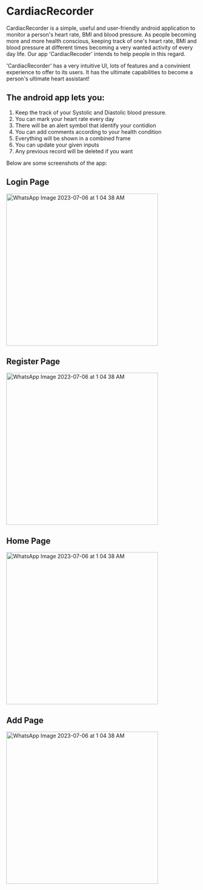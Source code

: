 # CardiacRecorder

CardiacRecorder is a simple, useful and user-friendly android application to monitor a person's heart rate, BMI and blood pressure.
As people becoming more and more health conscious, keeping track of one's heart rate, BMI and blood pressure at different times becoming a very wanted activity of every day life. Our app 'CardiacRecoder' intends to help people in this regard.

'CardiacRecorder' has a very intuitive UI, lots of features and a convinient experience to offer to its users. It has the ultimate capabilities to become a person's ultimate heart assistant!

## The android app lets you:
1. Keep the track of your Systolic and Diastolic blood pressure.
2. You can mark your heart rate every day
3. There will be an alert symbol that identify your contidion
4. You can add comments according to your health condition
5. Everything will be shown in a combined frame
6. You can update your given inputs
7. Any previous record will be deleted if you want

Below are some screenshots of the app:
## Login Page


<img src="https://github.com/Hasibul006/CardiacRecorder_6_9/assets/85826615/d3391587-a9d6-4b40-8cb6-d798a15920db" alt="WhatsApp Image 2023-07-06 at 1 04 38 AM" width="400px">



## Register Page

<img src="https://github.com/Hasibul006/CardiacRecorder_6_9/assets/85826615/e1e0a013-cde4-451a-8eb9-0c71608b77a0" alt="WhatsApp Image 2023-07-06 at 1 04 38 AM" width="400PX">


## Home Page


<img src="https://github.com/Hasibul006/CardiacRecorder_6_9/assets/85826615/0b90cab3-b5be-4e0f-9976-77debe835e0d" alt="WhatsApp Image 2023-07-06 at 1 04 38 AM" width="400PX">

## Add Page

<img src="https://github.com/Hasibul006/CardiacRecorder_6_9/assets/85826615/0b90cab3-b5be-4e0f-9976-77debe835e0d" alt="WhatsApp Image 2023-07-06 at 1 04 38 AM" width="400PX">






